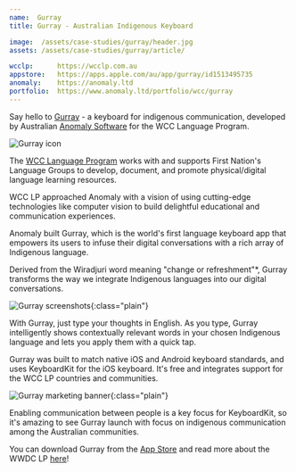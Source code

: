 ```yaml
---
name:  Gurray
title: Gurray - Australian Indigenous Keyboard

image:  /assets/case-studies/gurray/header.jpg
assets: /assets/case-studies/gurray/article/

wcclp:      https://wcclp.com.au
appstore:   https://apps.apple.com/au/app/gurray/id1513495735
anomaly:    https://anomaly.ltd
portfolio:  https://www.anomaly.ltd/portfolio/wcc/gurray
---
```


Say hello to [Gurray]({{page.appstore}}) - a keyboard for indigenous communication, developed by Australian [Anomaly Software]({{page.anomaly}}) for the WCC Language Program.

![Gurray icon]({{page.image}})

The [WCC Language Program]({{page.wcclp}}) works with and supports First Nation's Language Groups to develop, document, and promote physical/digital language learning resources.

WCC LP approached Anomaly with a vision of using cutting-edge technologies like computer vision to build delightful educational and communication experiences.

Anomaly built Gurray, which is the world's first language keyboard app that empowers its users to infuse their digital conversations with a rich array of Indigenous language. 

Derived from the Wiradjuri word meaning "change or refreshment"*, Gurray transforms the way we integrate Indigenous languages into our digital conversations.

![Gurray screenshots]({{page.assets}}screenshots.jpg){:class="plain"}

With Gurray, just type your thoughts in English. As you type, Gurray intelligently shows contextually relevant words in your chosen Indigenous language and lets you apply them with a quick tap.

Gurray was built to match native iOS and Android keyboard standards, and uses KeyboardKit for the iOS keyboard. It's free and integrates support for the WCC LP countries and communities.

![Gurray marketing banner]({{page.assets}}banner.jpg){:class="plain"}

Enabling communication between people is a key focus for KeyboardKit, so it's amazing to see Gurray launch with focus on indigenous communication among the Australian communities.

You can download Gurray from the [App Store]({{page.appstore}}) and read more about the WWDC LP [here]({{page.portfolio}})!